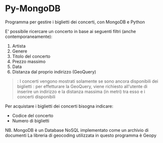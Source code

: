 # Py-MongoDB
Programma per gestire i biglietti dei concerti, con MongoDB e Python

E' possibile ricercare un concerto in base ai seguenti filtri (anche contemporaneamente):
  1. Artista
  2. Genere
  3. Titolo del concerto
  4. Prezzo massimo
  5. Data 
  6. Distanza dal proprio indirizzo (GeoQuery)

>: I concerti vengono mostrati solamente se sono ancora disponibili dei biglietti
>: per effetturare la GeoQuery, viene richiesto all'utente di inserire un indirizzo e la distanza massima (in metri) tra esso e i concerti disponibili


Per acquistare i biglietti dei concerti bisogna indicare:
  - Codice del concerto
  - Numero di biglietti 


NB. 
MongoDB è un Database NoSQL implementato come un archivio di documenti
La libreria di geocoding utilizzata in questo programma è Geopy
